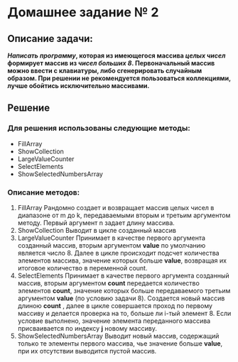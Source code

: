# Домашнее задание № 2
## Описание задачи:
**_Написать программу_, которая из имеющегося массива _целых чисел_ формирует массив из _чисел больших 8_. Первоначальный массив можно ввести с клавиатуры, либо сгенерировать случайным образом. При решении не рекомендуется пользоваться коллекциями, лучше обойтись исключительно массивами.**
## Решение
### Для решения использованы следующие методы:
* FillArray
* ShowCollection
* LargeValueCounter
* SelectElements
* ShowSelectedNumbersArray
### Описание методов:
1. FillArray
Рандомно создает и возвращает массив целых чисел в диапазоне от m до k, передаваемыми вторым и третьим аргументом методу. Первый аргумент n задает длину массива.
2. ShowCollection
Выводит в цикле созданный массив
3. LargeValueCounter
Принимает в качестве первого аргумента созданный массив, вторым аргументом __value__  по умолчанию является число 8. Далее в цикле происходит подсчет количества элементов массива, значение которых больше __value__, возвращая их итоговое количество в  переменной count.
4. SelectElements
Принимает в качестве первого аргумента созданный массив, вторым аргументом __count__ передается количество элементов __count__, значение которых больше передаваемого третьим аргументом  __value__ (по условию задачи 8). Создается новый массив длиною __count__ , далее в цикле совершается проход по первому массиву и делается проверка на то, больше ли i-тый элемент 8. Если условие выполнено, значение элемента переданного массива присваивается по индексу **j** новому массиву.
5. ShowSelectedNumbersArray
Выводит новый массив, содержащий только те элементы первого массива, чье значение больше __value__, при их отсутствии выводится пустой массив.